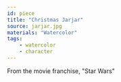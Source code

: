 ```yaml
---
id: piece
title: "Christmas Jarjar"
source: jarjar.jpg
materials: "Watercolor"
tags:
    - watercolor
    - character
---
```

From the movie franchise, "Star Wars"

